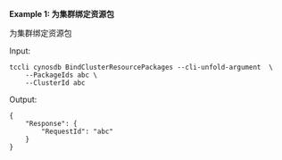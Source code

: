**Example 1: 为集群绑定资源包**

为集群绑定资源包

Input: 

```
tccli cynosdb BindClusterResourcePackages --cli-unfold-argument  \
    --PackageIds abc \
    --ClusterId abc
```

Output: 
```
{
    "Response": {
        "RequestId": "abc"
    }
}
```

